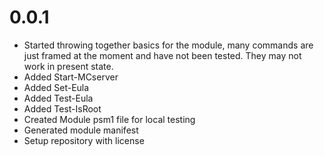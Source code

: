 # 0.0.1

* Started throwing together basics for the module, many commands are just framed at the moment and have not been tested. They may not work in present state.
* Added Start-MCserver
* Added Set-Eula
* Added Test-Eula
* Added Test-IsRoot
* Created Module psm1 file for local testing
* Generated module manifest
* Setup repository with license